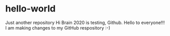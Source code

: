 # hello-world
Just another repository
Hi Brain 2020 is testing, Github.
Hello to everyone!!! I am making changes to my GitHub respository :-)

